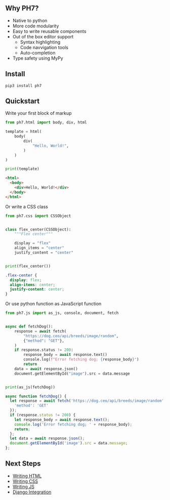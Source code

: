 ## Why PH7?

* Native to python
* More code modularity
* Easy to write reusable components
* Out of the box editor support
    * Syntax highlighting
    * Code navvigation tools
    * Auto-completion
*  Type safety using MyPy

## Install

```
pip3 install ph7
```

## Quickstart

Write your first block of markup

<!-- {"type": "html", "file": "examples/hello.py"} -->
```python
from ph7.html import body, div, html

template = html(
    body(
        div(
            "Hello, World!",
        )
    )
)

print(template)
```

```html
<html>
  <body>
    <div>Hello, World!</div>
  </body>
</html>
```
<!-- end -->


Or write a CSS class

<!-- {"type": "css", "file": "examples/css_example.py"} -->
```python
from ph7.css import CSSObject


class flex_center(CSSObject):
    """Flex center"""

    display = "flex"
    align_items = "center"
    justify_content = "center"


print(flex_center())
```

```css
.flex-center {
  display: flex;
  align-items: center;
  justify-content: center;
}
```
<!-- end -->

Or use python function as JavaScript function


<!-- {"type": "js", "file": "examples/js_example.py"} -->
```python
from ph7.js import as_js, console, document, fetch


async def fetchDog():
    response = await fetch(
        "https://dog.ceo/api/breeds/image/random",
        {"method": "GET"},
    )
    if response.status != 200:
        response_body = await response.text()
        console.log(f"Error fetching dog; {response_body}")
        return
    data = await response.json()
    document.getElementById("image").src = data.message


print(as_js(fetchDog))
```

```js
async function fetchDog() {
  let response = await fetch('https://dog.ceo/api/breeds/image/random', {
    'method': 'GET'
  });
  if (response.status != 200) {
    let response_body = await response.text();
    console.log('Error fetching dog; ' + response_body);
    return;
  };
  let data = await response.json();
  document.getElementById('image').src = data.message;
};
```
<!-- end -->

## Next Steps

* [Writing HTML](/html)
* [Writing CSS](/css)
* [Writing JS](/js)
* [Django Integration](/django)